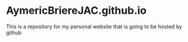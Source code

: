 # AymericBriereJAC.github.io
This is a repository for my personal website that is going to be hosted by github
